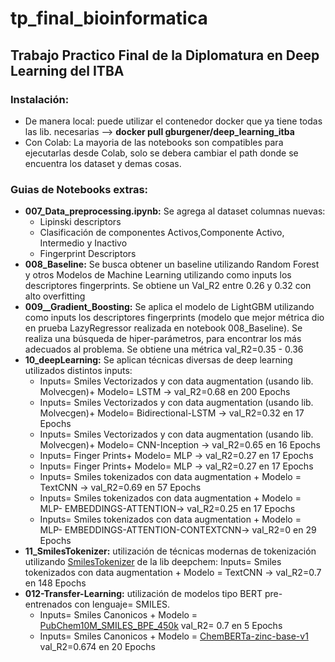# tp_final_bioinformatica
## Trabajo Practico Final de la Diplomatura en Deep Learning del ITBA
### Instalación:
- De manera local: puede utilizar el contenedor docker que ya tiene todas las lib. necesarias --> **docker pull gburgener/deep_learning_itba**
- Con Colab: La mayoria de las notebooks son compatibles para ejecutarlas desde Colab, solo se debera cambiar el path donde se encuentra los dataset y demas cosas.

### Guias de Notebooks extras:

- **007_Data_preprocessing.ipynb:** Se agrega al dataset columnas nuevas:
  - Lipinski descriptors
  - Clasificación de componentes Activos,Componente Activo, Intermedio y Inactivo
  - Fingerprint Descriptors
- **008_Baseline:** Se busca obtener un baseline utilizando Random Forest y otros Modelos de Machine Learning utilizando como inputs los descriptores fingerprints. Se obtiene un Val_R2 entre 0.26 y 0.32 con alto overfitting 
- **009__Gradient_Boosting:** Se aplica el modelo de LightGBM utilizando como inputs los descriptores fingerprints (modelo que mejor métrica dio en prueba LazyRegressor realizada en notebook 008_Baseline). Se realiza una búsqueda de hiper-parámetros, para encontrar los más adecuados al problema. Se obtiene una métrica val_R2=0.35 - 0.36
- **10_deepLearning:** Se aplican técnicas diversas de deep learning utilizados distintos inputs:
    - Inputs= Smiles Vectorizados y con data augmentation (usando lib. Molvecgen)+ Modelo= LSTM → val_R2=0.68  en 200 Epochs
    - Inputs= Smiles Vectorizados y con data augmentation (usando lib. Molvecgen)+ Modelo= Bidirectional-LSTM → val_R2=0.32  en 17 Epochs
    - Inputs= Smiles Vectorizados y con data augmentation (usando lib. Molvecgen)+ Modelo= CNN-Inception → val_R2=0.65  en 16 Epochs
    - Inputs= Finger Prints+ Modelo= MLP → val_R2=0.27  en 17 Epochs
    - Inputs= Finger Prints+ Modelo= MLP → val_R2=0.27  en 17 Epochs
    - Inputs= Smiles tokenizados con data augmentation + Modelo = TextCNN →  val_R2=0.69  en 57 Epochs
    - Inputs= Smiles tokenizados con data augmentation + Modelo = MLP- EMBEDDINGS-ATTENTION→  val_R2=0.25  en 17 Epochs
    - Inputs= Smiles tokenizados con data augmentation + Modelo = MLP- EMBEDDINGS-ATTENTION-CONTEXTCNN→  val_R2=0  en 29 Epochs 
- **11_SmilesTokenizer:** utilización de técnicas modernas de tokenización utilizando [SmilesTokenizer](https://deepchem.readthedocs.io/en/2.4.0/api_reference/tokenizers.html) de la lib deepchem:
Inputs= Smiles tokenizados con data augmentation + Modelo = TextCNN → val_R2=0.7 en 148 Epochs
- **012-Transfer-Learning:** utilización de modelos tipo BERT pre-entrenados con lenguaje= SMILES. 
    - Inputs= Smiles Canonicos + Modelo = [PubChem10M_SMILES_BPE_450k](https://huggingface.co/seyonec/PubChem10M_SMILES_BPE_450k) val_R2= 0.7 en 5 Epochs
    - Inputs= Smiles Canonicos + Modelo = [ChemBERTa-zinc-base-v1](https://huggingface.co/seyonec/ChemBERTa-zinc-base-v1) val_R2=0.674 en 20 Epochs
